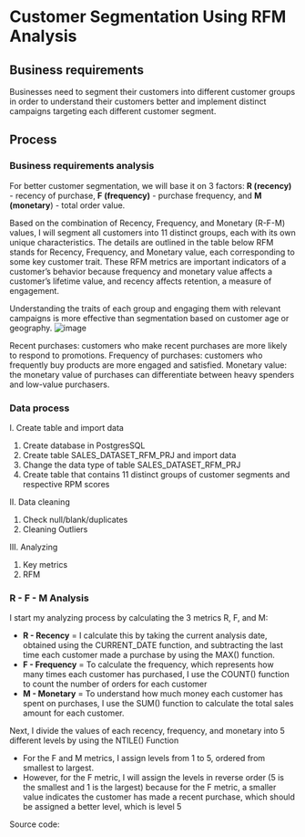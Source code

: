# Customer Segmentation Using RFM Analysis

## Business requirements

Businesses need to segment their customers into different customer groups in order to understand their customers better and implement distinct campaigns targeting each different customer segment. 

## Process
### Business requirements analysis

For better customer segmentation, we will base it on 3 factors: **R (recency)** - recency of purchase, **F (frequency)** - purchase frequency, and **M (monetary**) - total order value.

Based on the combination of Recency, Frequency, and Monetary (R-F-M) values, I will segment all customers into 11 distinct groups, each with its own unique characteristics. The details are outlined in the table below
RFM stands for Recency, Frequency, and Monetary value, each corresponding to some key customer trait. These RFM metrics are important indicators of a customer’s behavior because frequency and monetary value affects a customer’s lifetime value, and recency affects retention, a measure of engagement.

Understanding the traits of each group and engaging them with relevant campaigns is more effective than segmentation based on customer age or geography.
![image](https://github.com/linhnguyen2601/SQL-Projects/assets/166676829/7b9af0f7-5f45-46fe-8eb5-504fc136e6c0)

Recent purchases: customers who make recent purchases are more likely to respond to promotions.
Frequency of purchases: customers who frequently buy products are more engaged and satisfied.
Monetary value: the monetary value of purchases can differentiate between heavy spenders and low-value purchasers.

### Data process
I. Create table and import data
1. Create database in PostgresSQL
2. Create table SALES_DATASET_RFM_PRJ and import data
3. Change the data type of table SALES_DATASET_RFM_PRJ 
4. Create table that contains 11 distinct groups of customer segments and respective RPM scores

II. Data cleaning
1. Check null/blank/duplicates
2. Cleaning Outliers

III. Analyzing
1. Key metrics
2. RFM
### R - F - M Analysis

I start my analyzing process by calculating the 3 metrics R, F, and M: 

- **R - Recency** = I calculate this by taking the current analysis date, obtained using the CURRENT_DATE function, and subtracting the last time each customer made a purchase by using the MAX() function.
- **F - Frequency** = To calculate the frequency, which represents how many times each customer has purchased, I use the COUNT() function to count the number of orders for each customer
- **M - Monetary** = To understand how much money each customer has spent on purchases, I use the SUM() function to calculate the total sales amount for each customer.

Next, I divide the values of each recency, frequency, and monetary into 5 different levels by using the NTILE() Function

- For the F and M metrics, I assign levels from 1 to 5, ordered from smallest to largest.
- However, for the F metric, I will assign the levels in reverse order (5 is the smallest and 1 is the largest) because for the F metric, a smaller value indicates the customer has made a recent purchase, which should be assigned a better level, which is level 5

Source code: 
